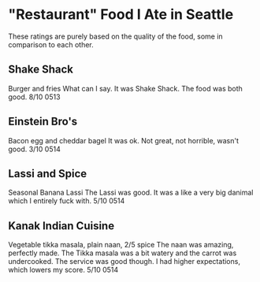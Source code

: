 # "Restaurant" Food I Ate in Seattle
These ratings are purely based on the quality of the food, some in comparison to each other.

## Shake Shack 
Burger and fries
What can I say. It was Shake Shack. The food was both good. 
8/10 0513

## Einstein Bro's 
Bacon egg and cheddar bagel
It was ok. Not great, not horrible, wasn't good. 
3/10 0514

## Lassi and Spice
Seasonal Banana Lassi
The Lassi was good. It was a like a very big danimal which I entirely fuck with. 
5/10 0514

## Kanak Indian Cuisine
Vegetable tikka masala, plain naan, 2/5 spice
The naan was amazing, perfectly made. The Tikka masala was a bit watery and the carrot was undercooked. The service was good though. I had higher expectations, which lowers my score. 
5/10 0514